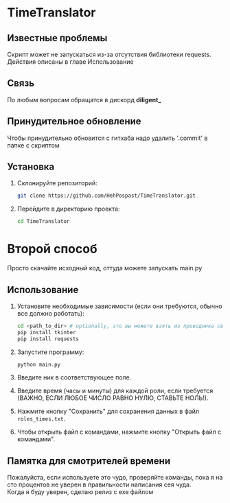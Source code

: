 # TimeTranslator

## Известные проблемы
Скрипт может не запускаться из-за отсутствия библиотеки requests. Действия описаны в главе Использование

## Связь
По любым вопросам обращатся в дискорд **diligent_**

## Принудительное обновление
Чтобы принудительно обновится с гитхаба надо удалить '.commit' в папке с скриптом

## Установка

1. Склонируйте репозиторий:
    ```sh
    git clone https://github.com/HehPospast/TimeTranslator.git
    ```
2. Перейдите в директорию проекта:
    ```sh
    cd TimeTranslator
    ```

# Второй способ
Просто скачайте исходный код, оттуда можете запускать main.py

## Использование

1. Установите необходимые зависимости (если они требуются, обычно все должно работать):
    ```sh
    cd <path_to_dir> # optionally, это вы можете взять из проводника сверху :)
    pip install tkinter
    pip install requests
    ```

2. Запустите программу:
    ```sh
    python main.py
    ```

3. Введите ник в соответствующее поле.

4. Введите время (часы и минуты) для каждой роли, если требуется (ВАЖНО, ЕСЛИ ЛЮБОЕ ЧИСЛО РАВНО НУЛЮ, СТАВЬТЕ НОЛЬ!).

5. Нажмите кнопку "Сохранить" для сохранения данных в файл `roles_times.txt`.

6. Чтобы открыть файл с командами, нажмите кнопку "Открыть файл с командами".

## Памятка для смотрителей времени
Пожалуйста, если используете это чудо, проверяйте команды, пока я на сто процентов не уверен в правильности написания сея чуда.  
Когда я буду уверен, сделаю релиз c exe файлом
